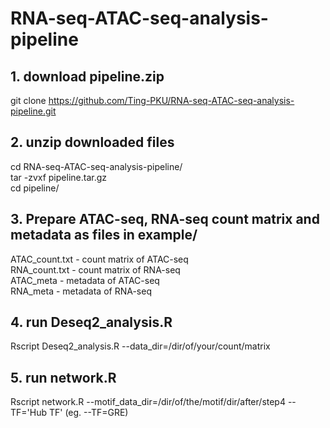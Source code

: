 # RNA-seq-ATAC-seq-analysis-pipeline

## 1. download pipeline.zip 
git clone https://github.com/Ting-PKU/RNA-seq-ATAC-seq-analysis-pipeline.git  

## 2. unzip downloaded files
cd RNA-seq-ATAC-seq-analysis-pipeline/  
tar -zvxf pipeline.tar.gz  
cd pipeline/  

## 3. Prepare ATAC-seq, RNA-seq count matrix and metadata as files in example/
ATAC_count.txt - count matrix of ATAC-seq  
RNA_count.txt - count matrix of RNA-seq  
ATAC_meta - metadata of ATAC-seq  
RNA_meta - metadata of RNA-seq  

## 4. run Deseq2_analysis.R
Rscript Deseq2_analysis.R --data_dir=/dir/of/your/count/matrix  

## 5. run network.R
Rscript network.R --motif_data_dir=/dir/of/the/motif/dir/after/step4  --TF='Hub TF' (eg. --TF=GRE)


